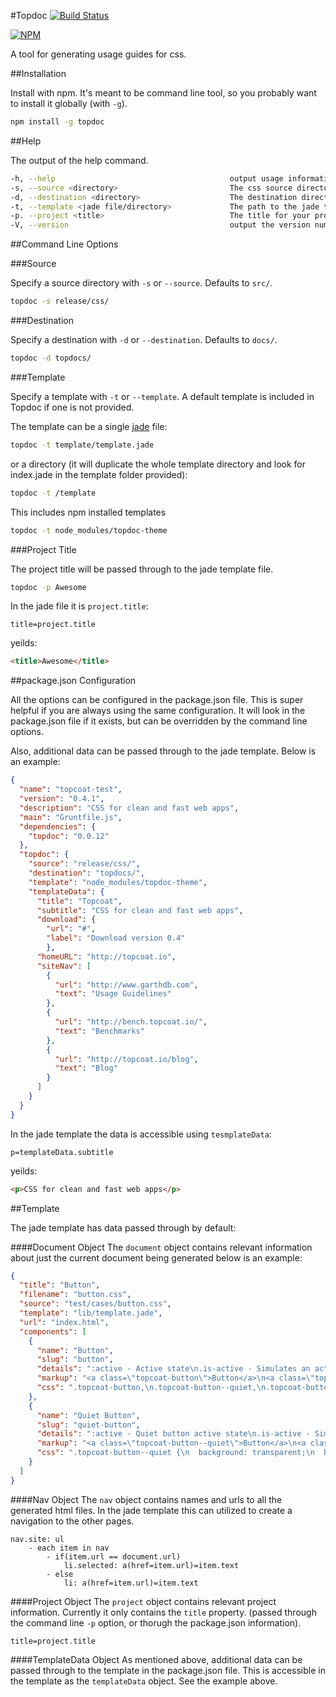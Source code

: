 #Topdoc [![Build Status](https://travis-ci.org/topcoat/topdoc.png)](https://travis-ci.org/topcoat/topdoc)

[![NPM](https://nodei.co/npm/topdoc.png)](https://nodei.co/npm/topdoc)

A tool for generating usage guides for css.

##Installation

Install with npm.  It's meant to be command line tool, so you probably want to install it globally (with `-g`).

```bash
npm install -g topdoc
```

##Help

The output of the help command.

```bash
-h, --help                                       output usage information
-s, --source <directory>                         The css source directory.
-d, --destination <directory>                    The destination directory where the usage guides will be written.
-t, --template <jade file/directory>             The path to the jade template file.  If it is a directory it will import all the sub files.
-p. --project <title>                            The title for your project.  Defaults to the directory name.
-V, --version                                    output the version number
```

##Command Line Options

###Source

Specify a source directory with `-s` or `--source`.  Defaults to `src/`.

```bash
topdoc -s release/css/
```

###Destination

Specify a destination with `-d` or `--destination`.  Defaults to `docs/`.

```bash
topdoc -d topdocs/
```

###Template

Specify a template with `-t` or `--template`.  A default template is included in Topdoc if one is not provided.

The template can be a single [jade](https://github.com/visionmedia/jade) file:

```bash
topdoc -t template/template.jade
```

or a directory (it will duplicate the whole template directory and look for index.jade in the template folder provided):

```bash
topdoc -t /template
```

This includes npm installed templates

```bash
topdoc -t node_modules/topdoc-theme
```

###Project Title

The project title will be passed through to the jade template file.

```bash
topdoc -p Awesome
```

In the jade file it is `project.title`:

```jade
title=project.title
```
yeilds:
```html
<title>Awesome</title>
```

##package.json Configuration

All the options can be configured in the package.json file.  This is super helpful if you are always using the same configuration.  It will look in the package.json file if it exists, but can be overridden by the command line options.

Also, additional data can be passed through to the jade template.  Below is an example:

```json
{
  "name": "topcoat-test",
  "version": "0.4.1",
  "description": "CSS for clean and fast web apps",
  "main": "Gruntfile.js",
  "dependencies": {
    "topdoc": "0.0.12"
  },
  "topdoc": {
    "source": "release/css/",
    "destination": "topdocs/",
    "template": "node_modules/topdoc-theme",
    "templateData": {
      "title": "Topcoat",
      "subtitle": "CSS for clean and fast web apps",
      "download": {
        "url": "#",
        "label": "Download version 0.4"
        },
      "homeURL": "http://topcoat.io",
      "siteNav": [
        {
          "url": "http://www.garthdb.com", 
          "text": "Usage Guidelines"
        },
        {
          "url": "http://bench.topcoat.io/",
          "text": "Benchmarks"
        },
        {
          "url": "http://topcoat.io/blog",
          "text": "Blog"
        }
      ]
    }
  }
}
```
In the jade template the data is accessible using `tesmplateData`:

```jade
p=templateData.subtitle
```
yeilds:
```html
<p>CSS for clean and fast web apps</p>
```

##Template

The jade template has data passed through by default:

####Document Object
The `document` object contains relevant information about just the current document being generated below is an example:

```json
{
  "title": "Button",
  "filename": "button.css",
  "source": "test/cases/button.css",
  "template": "lib/template.jade",
  "url": "index.html",
  "components": [
    {
      "name": "Button",
      "slug": "button",
      "details": ":active - Active state\n.is-active - Simulates an active state on mobile devices\n:disabled - Disabled state\n.is-disabled - Simulates a disabled state on mobile devices",
      "markup": "<a class=\"topcoat-button\">Button</a>\n<a class=\"topcoat-button is-active\">Button</a>\n<a class=\"topcoat-button is-disabled\">Button</a>",
      "css": ".topcoat-button,\n.topcoat-button--quiet,\n.topcoat-button--large,\n.topcoat-button--large--quiet,\n.topcoat-button--cta,\n.topcoat-button--large--cta {\n  position: relative;\n  display: inline-block;\n  vertical-align: top;\n  -webkit-box-sizing: border-box;\n  -moz-box-sizing: border-box;\n  box-sizing: border-box;\n  -webkit-background-clip: padding;\n  -moz-background-clip: padding;\n  background-clip: padding-box;\n  padding: 0;\n  margin: 0;\n  font: inherit;\n  color: inherit;\n  background: transparent;\n  border: none;\n  cursor: default;\n  -webkit-user-select: none;\n  -moz-user-select: none;\n  -ms-user-select: none;\n  user-select: none;\n  -o-text-overflow: ellipsis;\n  text-overflow: ellipsis;\n  white-space: nowrap;\n  overflow: hidden;\n  padding: 0 1.16rem;\n  font-size: 12px;\n  line-height: 2rem;\n  letter-spacing: 1px;\n  color: #c6c8c8;\n  text-shadow: 0 -1px rgba(0,0,0,0.69);\n  vertical-align: top;\n  background-color: #595b5b;\n  -webkit-box-shadow: inset 0 1px rgba(255,255,255,0.12);\n  box-shadow: inset 0 1px rgba(255,255,255,0.12);\n  border: 1px solid rgba(0,0,0,0.36);\n  -webkit-border-radius: 3px;\n  border-radius: 3px;\n}\n.topcoat-button:active,\n.topcoat-button.is-active,\n.topcoat-button--large:active,\n.topcoat-button--large.is-active {\n  background-color: #404141;\n  -webkit-box-shadow: inset 0 1px rgba(0,0,0,0.18);\n  box-shadow: inset 0 1px rgba(0,0,0,0.18);\n}\n.topcoat-button:disabled,\n.topcoat-button.is-disabled {\n  opacity: 0.3;\n  cursor: default;\n  pointer-events: none;\n}\n"
    },
    {
      "name": "Quiet Button",
      "slug": "quiet-button",
      "details": ":active - Quiet button active state\n.is-active - Simulates active state for a quiet button on touch interfaces\n:disabled - Disabled state\n.is-disabled - Simulates disabled state",
      "markup": "<a class=\"topcoat-button--quiet\">Button</a>\n<a class=\"topcoat-button--quiet is-active\">Button</a>\n<a class=\"topcoat-button--quiet is-disabled\">Button</a>",
      "css": ".topcoat-button--quiet {\n  background: transparent;\n  border: 1px solid transparent;\n  -webkit-box-shadow: none;\n  box-shadow: none;\n}\n.topcoat-button--quiet:active,\n.topcoat-button--quiet.is-active,\n.topcoat-button--large--quiet:active,\n.topcoat-button--large--quiet.is-active {\n  color: #c6c8c8;\n  text-shadow: 0 -1px rgba(0,0,0,0.69);\n  background-color: #404141;\n  border: 1px solid rgba(0,0,0,0.36);\n  -webkit-box-shadow: inset 0 1px rgba(0,0,0,0.18);\n  box-shadow: inset 0 1px rgba(0,0,0,0.18);\n}\n.topcoat-button--quiet:disabled,\n.topcoat-button--quiet.is-disabled {\n  opacity: 0.3;\n  cursor: default;\n  pointer-events: none;\n}\n"
    }
  ]
}
```
####Nav Object
The `nav` object contains names and urls to all the generated html files.  In the jade template this can utilized to create a navigation to the other pages.
```jade
nav.site: ul
	- each item in nav
		- if(item.url == document.url)
			li.selected: a(href=item.url)=item.text
		- else
			li: a(href=item.url)=item.text
```

####Project Object
The `project` object contains relevant project information.  Currently it only contains the `title` property. (passed through the command line `-p` option, or thorugh the package.json information).

```jade
title=project.title
```

####TemplateData Object
As mentioned above, additional data can be passed through to the template in the package.json file.  This is accessible in the template as the `templateData` object.  See the example above.
